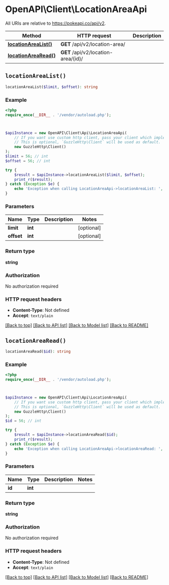 # OpenAPI\Client\LocationAreaApi

All URIs are relative to https://pokeapi.co/api/v2.

Method | HTTP request | Description
------------- | ------------- | -------------
[**locationAreaList()**](LocationAreaApi.md#locationAreaList) | **GET** /api/v2/location-area/ | 
[**locationAreaRead()**](LocationAreaApi.md#locationAreaRead) | **GET** /api/v2/location-area/{id}/ | 


## `locationAreaList()`

```php
locationAreaList($limit, $offset): string
```



### Example

```php
<?php
require_once(__DIR__ . '/vendor/autoload.php');



$apiInstance = new OpenAPI\Client\Api\LocationAreaApi(
    // If you want use custom http client, pass your client which implements `GuzzleHttp\ClientInterface`.
    // This is optional, `GuzzleHttp\Client` will be used as default.
    new GuzzleHttp\Client()
);
$limit = 56; // int
$offset = 56; // int

try {
    $result = $apiInstance->locationAreaList($limit, $offset);
    print_r($result);
} catch (Exception $e) {
    echo 'Exception when calling LocationAreaApi->locationAreaList: ', $e->getMessage(), PHP_EOL;
}
```

### Parameters

Name | Type | Description  | Notes
------------- | ------------- | ------------- | -------------
 **limit** | **int**|  | [optional]
 **offset** | **int**|  | [optional]

### Return type

**string**

### Authorization

No authorization required

### HTTP request headers

- **Content-Type**: Not defined
- **Accept**: `text/plain`

[[Back to top]](#) [[Back to API list]](../../README.md#endpoints)
[[Back to Model list]](../../README.md#models)
[[Back to README]](../../README.md)

## `locationAreaRead()`

```php
locationAreaRead($id): string
```



### Example

```php
<?php
require_once(__DIR__ . '/vendor/autoload.php');



$apiInstance = new OpenAPI\Client\Api\LocationAreaApi(
    // If you want use custom http client, pass your client which implements `GuzzleHttp\ClientInterface`.
    // This is optional, `GuzzleHttp\Client` will be used as default.
    new GuzzleHttp\Client()
);
$id = 56; // int

try {
    $result = $apiInstance->locationAreaRead($id);
    print_r($result);
} catch (Exception $e) {
    echo 'Exception when calling LocationAreaApi->locationAreaRead: ', $e->getMessage(), PHP_EOL;
}
```

### Parameters

Name | Type | Description  | Notes
------------- | ------------- | ------------- | -------------
 **id** | **int**|  |

### Return type

**string**

### Authorization

No authorization required

### HTTP request headers

- **Content-Type**: Not defined
- **Accept**: `text/plain`

[[Back to top]](#) [[Back to API list]](../../README.md#endpoints)
[[Back to Model list]](../../README.md#models)
[[Back to README]](../../README.md)
